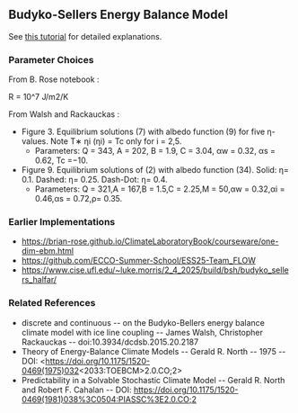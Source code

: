 


## Budyko-Sellers Energy Balance Model

See [this tutorial](https://brian-rose.github.io/ClimateLaboratoryBook/courseware/one-dim-ebm.html) for detailed explanations.

### Parameter Choices

From B. Rose notebook :

R = 10^7 J/m2/K

From Walsh and Rackauckas :

- Figure 3. Equilibrium solutions (7) with albedo function (9) for five η-values. Note T∗ ηi (ηi) = Tc only for i = 2,5. 
  - Parameters: Q = 343, A = 202, B = 1.9, C = 3.04, αw = 0.32, αs = 0.62, Tc =−10.
- Figure 9. Equilibrium solutions of (2) with albedo function (34). Solid: η= 0.1. Dashed: η= 0.25. Dash-Dot: η= 0.4. 
  - Parameters: Q = 321,A = 167,B = 1.5,C = 2.25,M = 50,αw = 0.32,αi = 0.46,αs = 0.72,ρ= 0.35.

### Earlier Implementations

- <https://brian-rose.github.io/ClimateLaboratoryBook/courseware/one-dim-ebm.html>
- <https://github.com/ECCO-Summer-School/ESS25-Team_FLOW>
- <https://www.cise.ufl.edu/~luke.morris/2_4_2025/build/bsh/budyko_sellers_halfar/>

### Related References

- discrete and continuous -- on the Budyko-Bellers energy balance climate model with ice line coupling -- James Walsh, Christopher Rackauckas -- doi:10.3934/dcdsb.2015.20.2187
- Theory of Energy-Balance Climate Models -- Gerald R. North -- 1975 -- DOI: <https://doi.org/10.1175/1520-0469(1975)032<2033:TOEBCM>2.0.CO;2>
- Predictability in a Solvable Stochastic Climate Model -- Gerald R. North and Robert F. Cahalan -- DOI: <https://doi.org/10.1175/1520-0469(1981)038%3C0504:PIASSC%3E2.0.CO;2>
